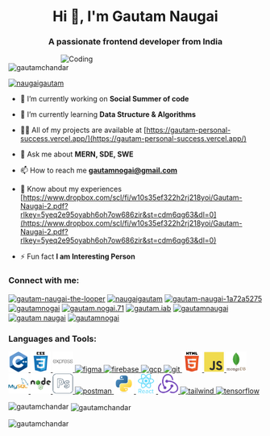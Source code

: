 <h1 align="center">Hi 👋, I'm Gautam Naugai</h1>
<h3 align="center">A passionate frontend developer from India</h3>
<img align ="right"  alt="Coding" width="400" src="https://camo.githubusercontent.com/4d9f5ecceb711eec6e2018f38a5677dc657c9738d4a65ba3b928c41c0a45b439/68747470733a2f2f6d69726f2e6d656469756d2e636f6d2f6d61782f313336302f302a37513379765349765f7430696f4a2d5a2e676966">


<p align="left"> <img src="https://komarev.com/ghpvc/?username=gautamchandar&label=Profile%20views&color=0e75b6&style=flat" alt="gautamchandar" /> </p>

<p align="left"> <a href="https://twitter.com/naugaigautam" target="blank"><img src="https://img.shields.io/twitter/follow/naugaigautam?logo=twitter&style=for-the-badge" alt="naugaigautam" /></a> </p>

- 🔭 I’m currently working on **Social Summer of code**

- 🌱 I’m currently learning **Data Structure & Algorithms**

- 👨‍💻 All of my projects are available at [https://gautam-personal-success.vercel.app/](https://gautam-personal-success.vercel.app/)

- 💬 Ask me about **MERN, SDE, SWE**

- 📫 How to reach me **gautamnogai@gmail.com**

- 📄 Know about my experiences [https://www.dropbox.com/scl/fi/w10s35ef322h2rj218yoi/Gautam-Naugai-2.pdf?rlkey=5yeq2e95oyabh6oh7ow686zir&st=cdm6qg63&dl=0](https://www.dropbox.com/scl/fi/w10s35ef322h2rj218yoi/Gautam-Naugai-2.pdf?rlkey=5yeq2e95oyabh6oh7ow686zir&st=cdm6qg63&dl=0)

- ⚡ Fun fact **I am Interesting Person**

<h3 align="left">Connect with me:</h3>
<p align="left">
<a href="https://codepen.io/gautam-naugai-the-looper" target="blank"><img align="center" src="https://raw.githubusercontent.com/rahuldkjain/github-profile-readme-generator/master/src/images/icons/Social/codepen.svg" alt="gautam-naugai-the-looper" height="30" width="40" /></a>
<a href="https://twitter.com/naugaigautam" target="blank"><img align="center" src="https://raw.githubusercontent.com/rahuldkjain/github-profile-readme-generator/master/src/images/icons/Social/twitter.svg" alt="naugaigautam" height="30" width="40" /></a>
<a href="https://linkedin.com/in/gautam-naugai-1a72a5275" target="blank"><img align="center" src="https://raw.githubusercontent.com/rahuldkjain/github-profile-readme-generator/master/src/images/icons/Social/linked-in-alt.svg" alt="gautam-naugai-1a72a5275" height="30" width="40" /></a>
<a href="https://codesandbox.com/gautamnogai" target="blank"><img align="center" src="https://raw.githubusercontent.com/rahuldkjain/github-profile-readme-generator/master/src/images/icons/Social/codesandbox.svg" alt="gautamnogai" height="30" width="40" /></a>
<a href="https://fb.com/gautam.nogai.71" target="blank"><img align="center" src="https://raw.githubusercontent.com/rahuldkjain/github-profile-readme-generator/master/src/images/icons/Social/facebook.svg" alt="gautam.nogai.71" height="30" width="40" /></a>
<a href="https://instagram.com/gautam.iab" target="blank"><img align="center" src="https://raw.githubusercontent.com/rahuldkjain/github-profile-readme-generator/master/src/images/icons/Social/instagram.svg" alt="gautam.iab" height="30" width="40" /></a>
<a href="https://www.behance.net/gautamnaugai" target="blank"><img align="center" src="https://raw.githubusercontent.com/rahuldkjain/github-profile-readme-generator/master/src/images/icons/Social/behance.svg" alt="gautamnaugai" height="30" width="40" /></a>
<a href="https://www.youtube.com/c/gautam naugai" target="blank"><img align="center" src="https://raw.githubusercontent.com/rahuldkjain/github-profile-readme-generator/master/src/images/icons/Social/youtube.svg" alt="gautam naugai" height="30" width="40" /></a>
<a href="https://www.leetcode.com/gautamnogai" target="blank"><img align="center" src="https://raw.githubusercontent.com/rahuldkjain/github-profile-readme-generator/master/src/images/icons/Social/leet-code.svg" alt="gautamnogai" height="30" width="40" /></a>
</p>

<h3 align="left">Languages and Tools:</h3>
<p align="left"> <a href="https://www.w3schools.com/cpp/" target="_blank" rel="noreferrer"> <img src="https://raw.githubusercontent.com/devicons/devicon/master/icons/cplusplus/cplusplus-original.svg" alt="cplusplus" width="40" height="40"/> </a> <a href="https://www.w3schools.com/css/" target="_blank" rel="noreferrer"> <img src="https://raw.githubusercontent.com/devicons/devicon/master/icons/css3/css3-original-wordmark.svg" alt="css3" width="40" height="40"/> </a> <a href="https://expressjs.com" target="_blank" rel="noreferrer"> <img src="https://raw.githubusercontent.com/devicons/devicon/master/icons/express/express-original-wordmark.svg" alt="express" width="40" height="40"/> </a> <a href="https://www.figma.com/" target="_blank" rel="noreferrer"> <img src="https://www.vectorlogo.zone/logos/figma/figma-icon.svg" alt="figma" width="40" height="40"/> </a> <a href="https://firebase.google.com/" target="_blank" rel="noreferrer"> <img src="https://www.vectorlogo.zone/logos/firebase/firebase-icon.svg" alt="firebase" width="40" height="40"/> </a> <a href="https://cloud.google.com" target="_blank" rel="noreferrer"> <img src="https://www.vectorlogo.zone/logos/google_cloud/google_cloud-icon.svg" alt="gcp" width="40" height="40"/> </a> <a href="https://git-scm.com/" target="_blank" rel="noreferrer"> <img src="https://www.vectorlogo.zone/logos/git-scm/git-scm-icon.svg" alt="git" width="40" height="40"/> </a> <a href="https://www.w3.org/html/" target="_blank" rel="noreferrer"> <img src="https://raw.githubusercontent.com/devicons/devicon/master/icons/html5/html5-original-wordmark.svg" alt="html5" width="40" height="40"/> </a> <a href="https://developer.mozilla.org/en-US/docs/Web/JavaScript" target="_blank" rel="noreferrer"> <img src="https://raw.githubusercontent.com/devicons/devicon/master/icons/javascript/javascript-original.svg" alt="javascript" width="40" height="40"/> </a> <a href="https://www.mongodb.com/" target="_blank" rel="noreferrer"> <img src="https://raw.githubusercontent.com/devicons/devicon/master/icons/mongodb/mongodb-original-wordmark.svg" alt="mongodb" width="40" height="40"/> </a> <a href="https://www.mysql.com/" target="_blank" rel="noreferrer"> <img src="https://raw.githubusercontent.com/devicons/devicon/master/icons/mysql/mysql-original-wordmark.svg" alt="mysql" width="40" height="40"/> </a> <a href="https://nodejs.org" target="_blank" rel="noreferrer"> <img src="https://raw.githubusercontent.com/devicons/devicon/master/icons/nodejs/nodejs-original-wordmark.svg" alt="nodejs" width="40" height="40"/> </a> <a href="https://www.photoshop.com/en" target="_blank" rel="noreferrer"> <img src="https://raw.githubusercontent.com/devicons/devicon/master/icons/photoshop/photoshop-line.svg" alt="photoshop" width="40" height="40"/> </a> <a href="https://postman.com" target="_blank" rel="noreferrer"> <img src="https://www.vectorlogo.zone/logos/getpostman/getpostman-icon.svg" alt="postman" width="40" height="40"/> </a> <a href="https://www.python.org" target="_blank" rel="noreferrer"> <img src="https://raw.githubusercontent.com/devicons/devicon/master/icons/python/python-original.svg" alt="python" width="40" height="40"/> </a> <a href="https://reactjs.org/" target="_blank" rel="noreferrer"> <img src="https://raw.githubusercontent.com/devicons/devicon/master/icons/react/react-original-wordmark.svg" alt="react" width="40" height="40"/> </a> <a href="https://redux.js.org" target="_blank" rel="noreferrer"> <img src="https://raw.githubusercontent.com/devicons/devicon/master/icons/redux/redux-original.svg" alt="redux" width="40" height="40"/> </a> <a href="https://tailwindcss.com/" target="_blank" rel="noreferrer"> <img src="https://www.vectorlogo.zone/logos/tailwindcss/tailwindcss-icon.svg" alt="tailwind" width="40" height="40"/> </a> <a href="https://www.tensorflow.org" target="_blank" rel="noreferrer"> <img src="https://www.vectorlogo.zone/logos/tensorflow/tensorflow-icon.svg" alt="tensorflow" width="40" height="40"/> </a> </p>

<p><img align="left" src="https://github-readme-stats.vercel.app/api/top-langs?username=gautamchandar&show_icons=true&locale=en&layout=compact" alt="gautamchandar" /></p>

<p>&nbsp;<img align="center" src="https://github-readme-stats.vercel.app/api?username=gautamchandar&show_icons=true&locale=en" alt="gautamchandar" /></p>

<p><img align="center" src="https://github-readme-streak-stats.herokuapp.com/?user=gautamchandar&" alt="gautamchandar" /></p>
